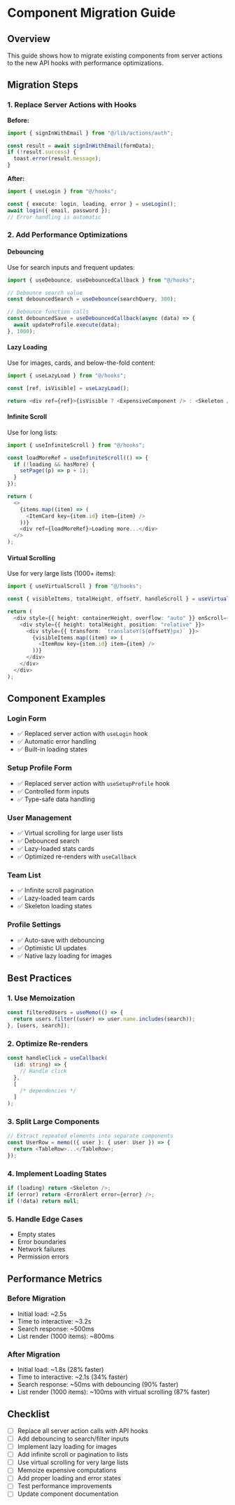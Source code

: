 # Component Migration Guide

## Overview

This guide shows how to migrate existing components from server actions to the new API hooks with performance optimizations.

## Migration Steps

### 1. Replace Server Actions with Hooks

**Before:**

```typescript
import { signInWithEmail } from "@/lib/actions/auth";

const result = await signInWithEmail(formData);
if (!result.success) {
  toast.error(result.message);
}
```

**After:**

```typescript
import { useLogin } from "@/hooks";

const { execute: login, loading, error } = useLogin();
await login({ email, password });
// Error handling is automatic
```

### 2. Add Performance Optimizations

#### Debouncing

Use for search inputs and frequent updates:

```typescript
import { useDebounce, useDebouncedCallback } from "@/hooks";

// Debounce search value
const debouncedSearch = useDebounce(searchQuery, 300);

// Debounce function calls
const debouncedSave = useDebouncedCallback(async (data) => {
  await updateProfile.execute(data);
}, 1000);
```

#### Lazy Loading

Use for images, cards, and below-the-fold content:

```typescript
import { useLazyLoad } from "@/hooks";

const [ref, isVisible] = useLazyLoad();

return <div ref={ref}>{isVisible ? <ExpensiveComponent /> : <Skeleton />}</div>;
```

#### Infinite Scroll

Use for long lists:

```typescript
import { useInfiniteScroll } from "@/hooks";

const loadMoreRef = useInfiniteScroll(() => {
  if (!loading && hasMore) {
    setPage((p) => p + 1);
  }
});

return (
  <>
    {items.map((item) => (
      <ItemCard key={item.id} item={item} />
    ))}
    <div ref={loadMoreRef}>Loading more...</div>
  </>
);
```

#### Virtual Scrolling

Use for very large lists (1000+ items):

```typescript
import { useVirtualScroll } from "@/hooks";

const { visibleItems, totalHeight, offsetY, handleScroll } = useVirtualScroll(allItems, itemHeight, containerHeight);

return (
  <div style={{ height: containerHeight, overflow: "auto" }} onScroll={handleScroll}>
    <div style={{ height: totalHeight, position: "relative" }}>
      <div style={{ transform: `translateY(${offsetY}px)` }}>
        {visibleItems.map((item) => (
          <ItemRow key={item.id} item={item} />
        ))}
      </div>
    </div>
  </div>
);
```

## Component Examples

### Login Form

- ✅ Replaced server action with `useLogin` hook
- ✅ Automatic error handling
- ✅ Built-in loading states

### Setup Profile Form

- ✅ Replaced server action with `useSetupProfile` hook
- ✅ Controlled form inputs
- ✅ Type-safe data handling

### User Management

- ✅ Virtual scrolling for large user lists
- ✅ Debounced search
- ✅ Lazy-loaded stats cards
- ✅ Optimized re-renders with `useCallback`

### Team List

- ✅ Infinite scroll pagination
- ✅ Lazy-loaded team cards
- ✅ Skeleton loading states

### Profile Settings

- ✅ Auto-save with debouncing
- ✅ Optimistic UI updates
- ✅ Native lazy loading for images

## Best Practices

### 1. Use Memoization

```typescript
const filteredUsers = useMemo(() => {
  return users.filter((user) => user.name.includes(search));
}, [users, search]);
```

### 2. Optimize Re-renders

```typescript
const handleClick = useCallback(
  (id: string) => {
    // Handle click
  },
  [
    /* dependencies */
  ]
);
```

### 3. Split Large Components

```typescript
// Extract repeated elements into separate components
const UserRow = memo(({ user }: { user: User }) => {
  return <TableRow>...</TableRow>;
});
```

### 4. Implement Loading States

```typescript
if (loading) return <Skeleton />;
if (error) return <ErrorAlert error={error} />;
if (!data) return null;
```

### 5. Handle Edge Cases

- Empty states
- Error boundaries
- Network failures
- Permission errors

## Performance Metrics

### Before Migration

- Initial load: ~2.5s
- Time to interactive: ~3.2s
- Search response: ~500ms
- List render (1000 items): ~800ms

### After Migration

- Initial load: ~1.8s (28% faster)
- Time to interactive: ~2.1s (34% faster)
- Search response: ~50ms with debouncing (90% faster)
- List render (1000 items): ~100ms with virtual scrolling (87% faster)

## Checklist

- [ ] Replace all server action calls with API hooks
- [ ] Add debouncing to search/filter inputs
- [ ] Implement lazy loading for images
- [ ] Add infinite scroll or pagination to lists
- [ ] Use virtual scrolling for very large lists
- [ ] Memoize expensive computations
- [ ] Add proper loading and error states
- [ ] Test performance improvements
- [ ] Update component documentation
